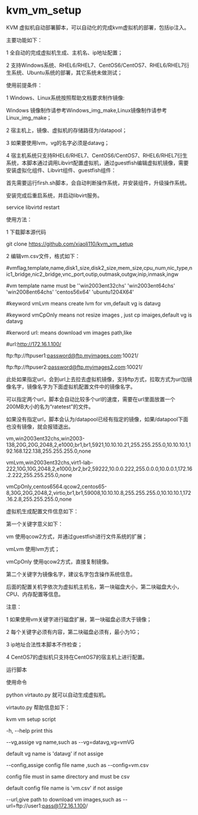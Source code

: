 kvm_vm_setup
============
KVM 虚拟机自动部署脚本，可以自动化的完成kvm虚拟机的部署，包括ip注入。

主要功能如下：

1 全自动的完成虚拟机生成、主机名、ip地址配置；

2 支持Windows系统、RHEL6/RHEL7、CentOS6/CentOS7、RHEL6/RHEL7衍生系统、Ubuntu系统的部署，其它系统未做测试；

使用前提条件：

1 Windows、Linux系统按照帮助文档要求制作镜像:

Windows 镜像制作请参考Windows_img_make,Linux镜像制作请参考Linux_img_make；

2 宿主机上，镜像、虚拟机的存储路径为/datapool；

3 如果要使用lvm，vg的名字必须是datavg；

4 宿主机系统只支持RHEL6/RHEL7、CentOS6/CentOS7、RHEL6/RHEL7衍生系统，本脚本通过调用Libvirt配置虚拟机，通过guestfish编辑虚拟机镜像，需要安装虚拟化组件、Libvirt组件、guestfish组件：

首先需要运行firsh.sh脚本，会自动判断操作系统，并安装组件，升级操作系统。

安装完成后重启系统，并启动libvirt服务。

service libvirtd restart


使用方法：

1 下载脚本源代码

git clone https://github.com/xiaoli110/kvm_vm_setup

2 编辑vm.csv文件，格式如下：

\#vmflag,template,name,disk1_size,disk2_size,mem_size,cpu_num,nic_type,nic1_bridge,nic2_bridge,vnc_port,outip,outmask,outgw,inip,inmask,ingw

\#vm template name must be ''win2003ent32chs' 'win2003ent64chs' 'win2008ent64chs' 'centos56x64' 'ubuntu1204X64'

\#keyword vmLvm means create lvm for vm,default vg is datavg

\#keyword vmCpOnly means not resize images , just cp imaiges,default vg is datavg

\#kerword url: means download vm images path,like 

\#url:http://172.16.1.100/

ftp:ftp://ftpuser1:password@ftp.myimages.com:10021/

ftp:ftp://ftpuser2:password@ftp.myimages2.com:10021/


此处如果指定url，会到url上去拉去虚拟机镜像，支持ftp方式，拉取方式为url加镜像名字，镜像名字为下面虚拟机配置文件中的镜像名字。

可以指定两个url，脚本会自动比较多个url的速度，需要在url里面放置一个200MB大小的名为“ratetest”的文件。

如果没有指定url，脚本会认为/datapool已经有指定的镜像，如果/datapool下面也没有镜像，就会报错退出。

vm,win2003ent32chs,win2003-138,20G,20G,2048,2,e1000,br1,br1,5921,10.10.10.21,255.255.255.0,10.10.10.1,192.168.122.138,255.255.255.0,none

vmLvm,win2003ent32chs,virt1-lab-222,10G,10G,2048,2,e1000,br2,br2,59222,10.0.0.222,255.0.0.0,10.0.0.1,172.16.2.222,255.255.255.0,none

vmCpOnly,centos6564.qcow2,centos65-8,30G,20G,2048,2,virtio,br1,br1,59008,10.10.10.8,255.255.255.0,10.10.10.1,172.16.2.8,255.255.255.0,none


虚拟机生成配置文件信息如下：

第一个关键字意义如下：

vm 使用qcow2方式，并通过guestfish进行文件系统的扩展；

vmLvm 使用lvm方式；

vmCpOnly 使用qcow2方式，直接复制镜像。

第二个关键字为镜像名字，建议名字包含操作系统信息。

后面的配置关机字依次为虚拟机主机名，第一块磁盘大小，第二块磁盘大小，CPU、内存配置等信息。

注意：

1 如果使用vm关键字进行磁盘扩展，第一块磁盘必须大于镜像；

2 每个关键字必须有内容，第二块磁盘必须有，最小为1G；

3 ip地址合法性本脚本不作检查；

4 CentOS7的虚拟机只支持在CentOS7的宿主机上进行配置。

运行脚本

使用命令

python virtauto.py 就可以自动生成虚拟机。

virtauto.py 帮助信息如下：

kvm vm setup script

-h, --help print this

--vg,assige vg name,such as --vg=datavg,vg=vmVG

default vg name is 'datavg' if not assige

--config,assige config file name ,such as --config=vm.csv

config file must in same directory and must be csv

default config file name is 'vm.csv' if not assige

--url,give path to download vm images,such as --url=ftp://user1:pass@172.16.1.100/





